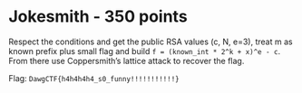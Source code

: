 # Jokesmith - 350 points

Respect the conditions and get the public RSA values (c, N, e=3), treat m as known prefix plus small flag and build `f = (known_int * 2^k + x)^e - c`. From there use Coppersmith’s lattice attack to recover the flag.

Flag: `DawgCTF{h4h4h4h4_s0_funny!!!!!!!!!!!}`